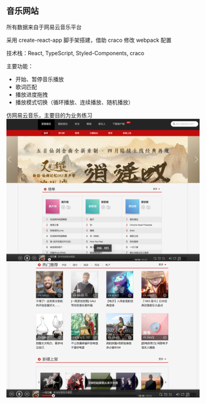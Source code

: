 <!--
 * @Author: 秋意微醺时
 * @Date: 2024-04-02 19:47:12
 * @Description: 请填写说明
-->
## 音乐网站

所有数据来自于网易云音乐平台

采用 create-react-app 脚手架搭建，借助 craco 修改 webpack 配置

技术栈：React, TypeScript, Styled-Components, craco

主要功能：
- 开始、暂停音乐播放
- 歌词匹配
- 播放进度拖拽
- 播放模式切换（循环播放、连续播放、随机播放）

仿网易云音乐，主要目的为业务练习
![alt text](image.png)
![alt text](image-1.png)